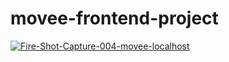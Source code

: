 # movee-frontend-project

<a href="https://ibb.co/HXdqTQR"><img src="https://i.ibb.co/7b4KtFB/Fire-Shot-Capture-004-movee-localhost.png" alt="Fire-Shot-Capture-004-movee-localhost" border="0"></a>
